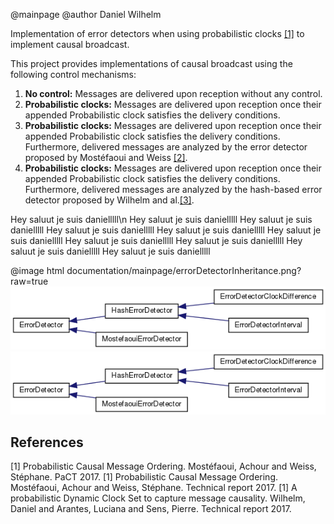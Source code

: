 @mainpage
@author Daniel Wilhelm

Implementation of error detectors when using probabilistic clocks [[1]](https://link.springer.com/chapter/10.1007/978-3-319-62932-2_31) to implement causal broadcast. 

This project provides implementations of causal broadcast using the following control mechanisms:

1. **No control:** Messages are delivered upon reception without any control. 
2. **Probabilistic clocks:** Messages are delivered upon reception once their appended Probabilistic clock satisfies the delivery conditions. 
3. **Probabilistic clocks:** Messages are delivered upon reception once their appended Probabilistic clock satisfies the delivery conditions. Furthermore, delivered messages are analyzed by the error detector proposed by Mostéfaoui and Weiss [[2]](https://hal.science/hal-02056349/document). 
3. **Probabilistic clocks:** Messages are delivered upon reception once their appended Probabilistic clock satisfies the delivery conditions. Furthermore, delivered messages are analyzed by the hash-based error detector proposed by Wilhelm and al.[[3]](https://hal.science/hal-03984499). 



Hey saluut je suis danielllll\n
Hey saluut je suis danielllll
Hey saluut je suis danielllll
Hey saluut je suis danielllll
Hey saluut je suis danielllll
Hey saluut je suis danielllll
Hey saluut je suis danielllll
Hey saluut je suis danielllll
Hey saluut je suis danielllll
Hey saluut je suis danielllll


@image html documentation/mainpage/errorDetectorInheritance.png?raw=true
![Error Detector inheritance graph.](documentation/mainpage/errorDetectorInheritance.png?raw=true)
![Error Detector inheritance graph.](https://github.com/Wilhelm2/ErrorDetectors/blob/master/documentation/mainpage/errorDetectorInheritance.png?raw=true)



## References

<a id="PC">[1]</a> Probabilistic Causal Message Ordering. Mostéfaoui, Achour and Weiss, Stéphane. PaCT 2017.
<a id="PC">[1]</a> Probabilistic Causal Message Ordering. Mostéfaoui, Achour and Weiss, Stéphane. Technical report 2017.
<a id="PC">[1]</a> A probabilistic Dynamic Clock Set to capture message causality. Wilhelm, Daniel and Arantes, Luciana and Sens, Pierre. Technical report 2017.
